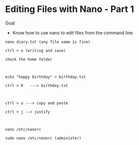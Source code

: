 # Editing Files with Nano - Part 1

Goal

- Know how to use nano to edit files from the command line.

```linux
nano diary.txt (any file name is fine)

ctrl + o (writing and save)

check the home folder



echo "happy birthday" > birthday.txt

ctrl + R   ---> birthday.txt



ctrl + u ---> copy and paste

ctrl + j --> justify 



nano /etc/nanorc

sudo nano /etc/nanorc (administer)


```





















